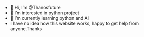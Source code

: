 - 👋 Hi, I’m @Thanosfuture
- 👀 I’m interested in python project
- 🌱 I’m currently learning python and AI
-    I have no idea how this website works, happy to get help from anyone.Thanks

<!---
Thanosfuture/Thanosfuture is a ✨ special ✨ repository because its `README.md` (this file) appears on your GitHub profile.
You can click the Preview link to take a look at your changes.
--->
